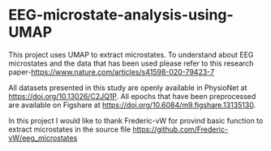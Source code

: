 # EEG-microstate-analysis-using-UMAP

This project uses UMAP to extract microstates. To understand about EEG microstates and the data that has been used please refer to this research paper-https://www.nature.com/articles/s41598-020-79423-7

All datasets presented in this study are openly available in PhysioNet at https://doi.org/10.13026/C2JQ1P. All epochs that have been preprocessed are available on Figshare at https://doi.org/10.6084/m9.figshare.13135130.

In this project I would like to thank Frederic-vW for provind basic function to extract microstates in the source file https://github.com/Frederic-vW/eeg_microstates
